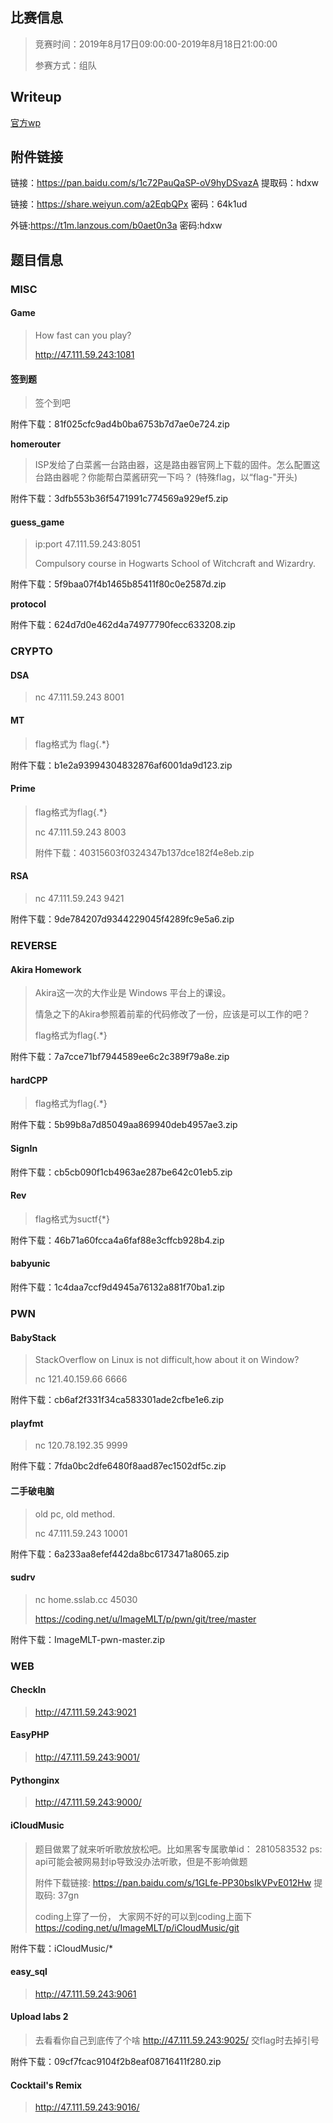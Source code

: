 ## 比赛信息

> 竞赛时间：2019年8月17日09:00:00-2019年8月18日21:00:00
>
> 参赛方式：组队

## Writeup

[官方wp](https://www.xctf.org.cn/library/details/17e9b70557d94b168c3e5d1e7d4ce78f475de26d/)



## 附件链接

链接：https://pan.baidu.com/s/1c72PauQaSP-oV9hyDSvazA 提取码：hdxw

链接：https://share.weiyun.com/a2EqbQPx 密码：64k1ud

外链:https://t1m.lanzous.com/b0aet0n3a 密码:hdxw



## 题目信息

### MISC

#### **Game**

> How fast can you play?
>
> http://47.111.59.243:1081



#### **签到题**

> 签个到吧

附件下载：81f025cfc9ad4b0ba6753b7d7ae0e724.zip



**homerouter**

> ISP发给了白菜酱一台路由器，这是路由器官网上下载的固件。怎么配置这台路由器呢？你能帮白菜酱研究一下吗？ (特殊flag，以“flag-"开头)

附件下载：3dfb553b36f5471991c774569a929ef5.zip



#### **guess_game**

> ip:port 47.111.59.243:8051
>
> Compulsory course in Hogwarts School of Witchcraft and Wizardry.

附件下载：5f9baa07f4b1465b85411f80c0e2587d.zip



**protocol**

附件下载：624d7d0e462d4a74977790fecc633208.zip



### **CRYPTO**

#### **DSA**

> nc 47.111.59.243 8001



#### **MT**

> flag格式为 flag{.*}

附件下载：b1e2a93994304832876af6001da9d123.zip



#### **Prime**

> flag格式为flag{.*}
>
> nc 47.111.59.243 8003
>
> 附件下载：40315603f0324347b137dce182f4e8eb.zip



#### **RSA**

> nc 47.111.59.243 9421

附件下载：9de784207d9344229045f4289fc9e5a6.zip



### **REVERSE**

#### **Akira Homework**

> Akira这一次的大作业是 Windows 平台上的课设。
>
> 情急之下的Akira参照着前辈的代码修改了一份，应该是可以工作的吧？
>
> flag格式为flag{.*}

附件下载：7a7cce71bf7944589ee6c2c389f79a8e.zip



#### **hardCPP**

> flag格式为flag{.*}

附件下载：5b99b8a7d85049aa869940deb4957ae3.zip



#### **SignIn**

附件下载：cb5cb090f1cb4963ae287be642c01eb5.zip



#### **Rev**

> flag格式为suctf{*}

附件下载：46b71a60fcca4a6faf88e3cffcb928b4.zip



#### **babyunic**

附件下载：1c4daa7ccf9d4945a76132a881f70ba1.zip



### **PWN**

#### **BabyStack**

> StackOverflow on Linux is not difficult,how about it on Window?
>
> nc 121.40.159.66 6666

附件下载：cb6af2f331f34ca583301ade2cfbe1e6.zip



#### **playfmt**

> nc 120.78.192.35 9999

附件下载：7fda0bc2dfe6480f8aad87ec1502df5c.zip



#### **二手破电脑**

> old pc, old method.
>
> nc 47.111.59.243 10001

附件下载：6a233aa8efef442da8bc6173471a8065.zip



#### **sudrv**

> nc home.sslab.cc 45030
>
> https://coding.net/u/ImageMLT/p/pwn/git/tree/master

附件下载：ImageMLT-pwn-master.zip



### **WEB**

#### **CheckIn**

> http://47.111.59.243:9021



#### **EasyPHP**

> http://47.111.59.243:9001/



#### **Pythonginx**

> http://47.111.59.243:9000/



#### **iCloudMusic**

> 题目做累了就来听听歌放放松吧。比如黑客专属歌单id： 2810583532 ps: api可能会被网易封ip导致没办法听歌，但是不影响做题
>
> 附件下载链接: https://pan.baidu.com/s/1GLfe-PP30bsIkVPvE012Hw 提取码: 37gn
>
> coding上穿了一份， 大家网不好的可以到coding上面下 https://coding.net/u/ImageMLT/p/iCloudMusic/git

附件下载：iCloudMusic/*



#### **easy_sql**

> http://47.111.59.243:9061



#### **Upload labs 2**

> 去看看你自己到底传了个啥 http://47.111.59.243:9025/ 交flag时去掉引号

附件下载：09cf7fcac9104f2b8eaf08716411f280.zip



#### **Cocktail's Remix**

> http://47.111.59.243:9016/